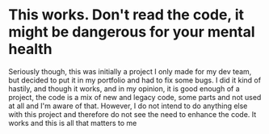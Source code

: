 # This works. Don't read the code, it might be dangerous for your mental health
Seriously though, this was initially a project I only made for my dev team, but decided to put it in my portfolio and had to fix some bugs. I did it kind of hastily, and though it works, and in my opinion, it is good enough of a project, the code is a mix of new and legacy code, some parts and not used at all and I'm aware of that. However, I do not intend to do anything else with this project and therefore do not see the need to enhance the code. It works and this is all that matters to me